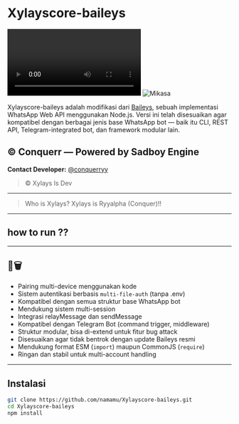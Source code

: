 # Xylayscore-baileys
![Gabutz](https://ar-hosting.pages.dev/1745289925209.mp4)
![Mikasa](https://ar-hosting.pages.dev/1745288163498.jpg)

Xylayscore-baileys adalah modifikasi dari [Baileys](https://github.com/WhiskeySockets/Baileys), sebuah implementasi WhatsApp Web API menggunakan Node.js. Versi ini telah disesuaikan agar kompatibel dengan berbagai jenis base WhatsApp bot — baik itu CLI, REST API, Telegram-integrated bot, dan framework modular lain.

## © Conquerr — Powered by Sadboy Engine

**Contact Developer:** [@conquerryy](https://t.me/conquerryy)

> © Xylays Is Dev
---

> Who is Xylays? Xylays is Ryyalpha (Conquer)!!
---

## how to run ??

---

## 🔧🗑️
- Pairing multi-device menggunakan kode
- Sistem autentikasi berbasis `multi-file-auth` (tanpa .env)
- Kompatibel dengan semua struktur base WhatsApp bot
- Mendukung sistem multi-session
- Integrasi relayMessage dan sendMessage
- Kompatibel dengan Telegram Bot (command trigger, middleware)
- Struktur modular, bisa di-extend untuk fitur bug attack
- Disesuaikan agar tidak bentrok dengan update Baileys resmi
- Mendukung format ESM (`import`) maupun CommonJS (`require`)
- Ringan dan stabil untuk multi-account handling

---

## Instalasi

```bash
git clone https://github.com/namamu/Xylayscore-baileys.git
cd Xylayscore-baileys
npm install
